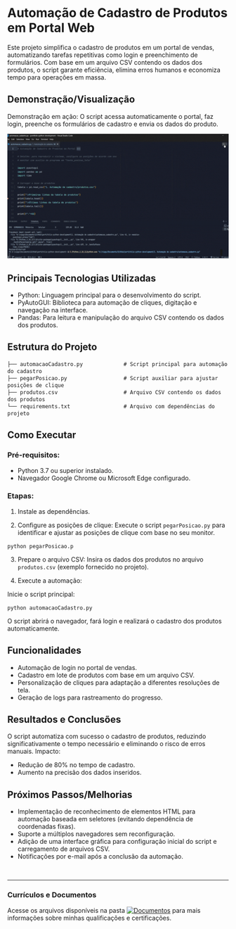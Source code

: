 # Automação de Cadastro de Produtos em Portal Web
Este projeto simplifica o cadastro de produtos em um portal de vendas, automatizando tarefas repetitivas como login e preenchimento de formulários. Com base em um arquivo CSV contendo os dados dos produtos, o script garante eficiência, elimina erros humanos e economiza tempo para operações em massa.

## Demonstração/Visualização
Demonstração em ação: O script acessa automaticamente o portal, faz login, preenche os formulários de cadastro e envia os dados do produto.

![Gif de parte do funcionamento](https://github.com/vitoriapguimaraes/portifolio-python-development/blob/main/1.%20Automa%C3%A7%C3%A3o%20de%20cadastro/AutomacaoCadastro-Demonstracao.gif)

## Principais Tecnologias Utilizadas
- Python: Linguagem principal para o desenvolvimento do script.
- PyAutoGUI: Biblioteca para automação de cliques, digitação e navegação na interface.
- Pandas: Para leitura e manipulação do arquivo CSV contendo os dados dos produtos.

## Estrutura do Projeto
```
├── automacaoCadastro.py             # Script principal para automação do cadastro
├── pegarPosicao.py                  # Script auxiliar para ajustar posições de clique
├── produtos.csv                     # Arquivo CSV contendo os dados dos produtos
└── requirements.txt                 # Arquivo com dependências do projeto
```

## Como Executar
### Pré-requisitos:
- Python 3.7 ou superior instalado.
- Navegador Google Chrome ou Microsoft Edge configurado.

### Etapas:
1. Instale as dependências.

2. Configure as posições de clique:
Execute o script <code>pegarPosicao.py</code> para identificar e ajustar as posições de clique com base no seu monitor.
```
python pegarPosicao.p
```

3. Prepare o arquivo CSV:
Insira os dados dos produtos no arquivo <code>produtos.csv</code> (exemplo fornecido no projeto).

4. Execute a automação:

Inicie o script principal:
```
python automacaoCadastro.py
```
O script abrirá o navegador, fará login e realizará o cadastro dos produtos automaticamente.

## Funcionalidades
- Automação de login no portal de vendas.
- Cadastro em lote de produtos com base em um arquivo CSV.
- Personalização de cliques para adaptação a diferentes resoluções de tela.
- Geração de logs para rastreamento do progresso.

## Resultados e Conclusões
O script automatiza com sucesso o cadastro de produtos, reduzindo significativamente o tempo necessário e eliminando o risco de erros manuais.
Impacto:
- Redução de 80% no tempo de cadastro.
- Aumento na precisão dos dados inseridos.

## Próximos Passos/Melhorias
- Implementação de reconhecimento de elementos HTML para automação baseada em seletores (evitando dependência de coordenadas fixas).
- Suporte a múltiplos navegadores sem reconfiguração.
- Adição de uma interface gráfica para configuração inicial do script e carregamento de arquivos CSV.
- Notificações por e-mail após a conclusão da automação.

<br>
<hr> 

### Currículos e Documentos
Acesse os arquivos disponíveis na pasta 
[![Documentos](https://img.shields.io/badge/DOCUMENTOS-%F0%9F%93%83-blue?style=flat-square)](https://github.com/vitoriapguimaraes/vitoriapguimaraes/tree/main/DOCUMENTOS) para mais informações sobre minhas qualificações e certificações.
